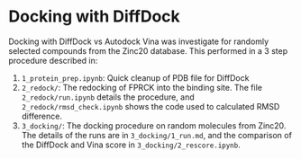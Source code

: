 # Docking with DiffDock

Docking with DiffDock vs Autodock Vina was investigate for randomly selected compounds from the Zinc20 database. This performed in a 3 step procedure described in:

1. `1_protein_prep.ipynb`: Quick cleanup of PDB file for DiffDock
2. `2_redock/`: The redocking of FPRCK into the binding site. The file `2_redock/run.ipynb` details the procedure, and `2_redock/rmsd_check.ipynb` shows the code used to calculated RMSD difference.
3. `3_docking/`: The docking procedure on random molecules from Zinc20. The details of the runs are in `3_docking/1_run.md`, and the comparison of the DiffDock and Vina score in `3_docking/2_rescore.ipynb`.

